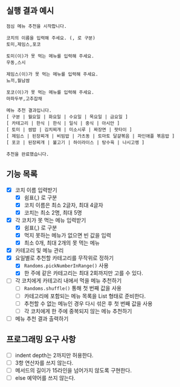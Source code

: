 ## 실행 결과 예시

```
점심 메뉴 추천을 시작합니다.

코치의 이름을 입력해 주세요. (, 로 구분)
토미,제임스,포코

토미(이)가 못 먹는 메뉴를 입력해 주세요.
우동,스시

제임스(이)가 못 먹는 메뉴를 입력해 주세요.
뇨끼,월남쌈

포코(이)가 못 먹는 메뉴를 입력해 주세요.
마파두부,고추잡채

메뉴 추천 결과입니다.
[ 구분 | 월요일 | 화요일 | 수요일 | 목요일 | 금요일 ]
[ 카테고리 | 한식 | 한식 | 일식 | 중식 | 아시안 ]
[ 토미 | 쌈밥 | 김치찌개 | 미소시루 | 짜장면 | 팟타이 ]
[ 제임스 | 된장찌개 | 비빔밥 | 가츠동 | 토마토 달걀볶음 | 파인애플 볶음밥 ]
[ 포코 | 된장찌개 | 불고기 | 하이라이스 | 탕수육 | 나시고렝 ]

추천을 완료했습니다.
```

## 기능 목록

- [x] 코치 이름 입력받기
  - [x] 쉼표(,) 로 구분 
  - [x] 코치 이름은 최소 2글자, 최대 4글자
  - [x] 코치는 최소 2명, 최대 5명
- [x] 각 코치가 못 먹는 메뉴 입력받기
  - [x] 쉼표(,) 로 구분
  - [x] 먹지 못하는 메뉴가 없으면 빈 값을 입력
  - [x] 최소 0개, 최대 2개의 못 먹는 메뉴
- [x] 카테고리 및 메뉴 관리
- [x] 요일별로 추천할 카테고리를 무작위로 정하기
  - [x] `Randoms.pickNumberInRange()` 사용 
  - [x] 한 주에 같은 카테고리는 최대 2회까지만 고를 수 있다.
- [ ] 각 코치에게 카테고리 내에서 먹을 메뉴 추천하기
  - [ ] `Randoms.shuffle()` 통해 첫 번째 값을 사용 
  - [ ] 카테고리에 포함되는 메뉴 목록을 List<String> 형태로 준비한다.
  - [ ] 추천할 수 없는 메뉴인 경우 다시 섞은 후 첫 번째 값을 사용
  - [ ] 각 코치에게 한 주에 중복되지 않는 메뉴 추천하기
- [ ] 메뉴 추천 결과 출력하기

## 프로그래밍 요구 사항
- [ ] indent depth는 2까지만 허용한다.
- [ ] 3항 연산자를 쓰지 않는다.
- [ ] 메서드의 길이가 15라인을 넘어가지 않도록 구현한다.
- [ ] else 예약어를 쓰지 않는다.